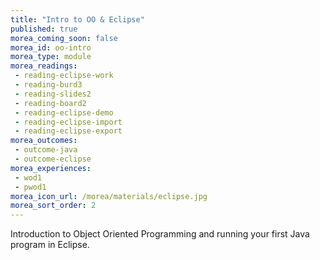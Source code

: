 ```yaml
---
title: "Intro to OO & Eclipse"
published: true
morea_coming_soon: false
morea_id: oo-intro
morea_type: module
morea_readings:
 - reading-eclipse-work
 - reading-burd3
 - reading-slides2
 - reading-board2
 - reading-eclipse-demo
 - reading-eclipse-import
 - reading-eclipse-export
morea_outcomes:
 - outcome-java
 - outcome-eclipse
morea_experiences:
 - wod1
 - pwod1
morea_icon_url: /morea/materials/eclipse.jpg
morea_sort_order: 2
---
```


Introduction to Object Oriented Programming and running your first Java program in Eclipse.
